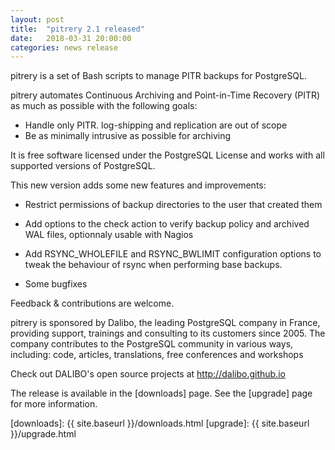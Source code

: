 ```yaml
---
layout: post
title:  "pitrery 2.1 released"
date:   2018-03-31 20:00:00
categories: news release
---
```


pitrery is a set of Bash scripts to manage PITR backups for PostgreSQL.

pitrery automates Continuous Archiving and Point-in-Time Recovery
(PITR) as much as possible with the following goals:

* Handle only PITR. log-shipping and replication are out of scope
* Be as minimally intrusive as possible for archiving

It is free software licensed under the PostgreSQL License and works
with all supported versions of PostgreSQL.

This new version adds some new features and improvements:

* Restrict permissions of backup directories to the user that created them

* Add options to the check action to verify backup policy and archived
  WAL files, optionnaly usable with Nagios

* Add RSYNC_WHOLEFILE and RSYNC_BWLIMIT configuration options to tweak
  the behaviour of rsync when performing base backups.

* Some bugfixes

Feedback & contributions are welcome.

pitrery is sponsored by Dalibo, the leading PostgreSQL company in
France, providing support, trainings and consulting to its customers
since 2005. The company contributes to the PostgreSQL community in
various ways, including: code, articles, translations, free
conferences and workshops

Check out DALIBO's open source projects at http://dalibo.github.io


The release is available in the [downloads] page. See the [upgrade]
page for more information.

[downloads]: {{ site.baseurl }}/downloads.html
[upgrade]: {{ site.baseurl }}/upgrade.html


